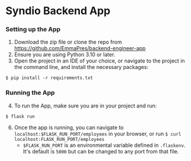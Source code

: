 # Syndio Backend App

### Setting up the App
1. Download the zip file or clone the repo from https://github.com/EmmaPres/backend-engineer-app
2. Ensure you are using Python 3.10 or later.
3. Open the project in an IDE of your choice, or navigate to the project in the command line, and install the necessary packages:
```
$ pip install -r requirements.txt
```

### Running the App
4. To run the App, make sure you are in your project and run:
```
$ flask run
```
6. Once the app is running, you can navigate to `localhost:$FLASK_RUN_PORT/employees` in your browser, or run `$ curl localhost:FLASK_RUN_PORT/employees`
   - `$FLASK_RUN_PORT` is an environmental variable defined in `.flaskenv`. It's default is `5000` but can be changed to any port from that file.